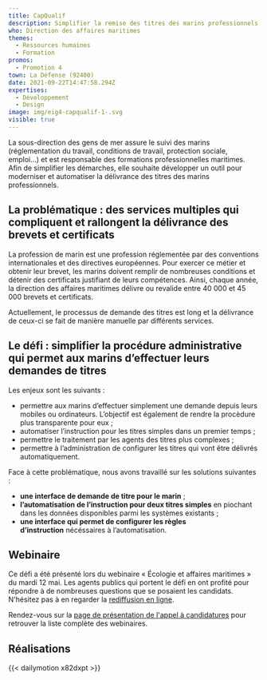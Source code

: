 ```yaml
---
title: CapQualif
description: Simplifier la remise des titres des marins professionnels
who: Direction des affaires maritimes
themes:
  - Ressources humaines
  - Formation
promos:
  - Promotion 4
town: La Défense (92400)
date: 2021-09-22T14:47:58.294Z
expertises:
  - Développement
  - Design
image: img/eig4-capqualif-1-.svg
visible: true
---
```

La sous-direction des gens de mer assure le suivi des marins (réglementation du travail, conditions de travail, protection sociale, emploi…) et est responsable des formations professionnelles maritimes. Afin de simplifier les démarches, elle souhaite développer un outil pour moderniser et automatiser la délivrance des titres des marins professionnels.

## La problématique : des services multiples qui compliquent et rallongent la délivrance des brevets et certificats

La profession de marin est une profession réglementée par des conventions internationales et des directives européennes. Pour exercer ce métier et obtenir leur brevet, les marins doivent remplir de nombreuses conditions et détenir des certificats justifiant de leurs compétences. Ainsi, chaque année, la direction des affaires maritimes délivre ou revalide entre 40 000 et 45 000 brevets et certificats.

Actuellement, le processus de demande des titres est long et la délivrance de ceux-ci se fait de manière manuelle par différents services.

## Le défi : simplifier la procédure administrative qui permet aux marins d’effectuer leurs demandes de titres

Les enjeux sont les suivants :

* permettre aux marins d’effectuer simplement une demande depuis leurs mobiles ou ordinateurs. L’objectif est également de rendre la procèdure plus transparente pour eux ;
* automatiser l’instruction pour les titres simples dans un premier temps ;
* permettre le traitement par les agents des titres plus complexes ;
* permettre à l’administration de configurer les titres qui vont être délivrés automatiquement.

Face à cette problématique, nous avons travaillé sur les solutions suivantes :

* **une interface de demande de titre pour le marin** ;
* **l’automatisation de l’instruction pour deux titres simples** en piochant dans les données disponibles parmi les systèmes existants ;
* **une interface qui permet de configurer les règles d’instruction** nécéssaires à l’automatisation.

## Webinaire

Ce défi a été présenté lors du webinaire « Écologie et affaires maritimes » du mardi 12 mai. Les agents publics qui portent le défi en ont profité pour répondre à de nombreuses questions que se posaient les candidats. N'hésitez pas à en regarder la [rediffusion en ligne](https://app.livestorm.co/demarches-simplifiees/webinaire-eig-1 "Rediffusion du webinaire").

Rendez-vous sur la [page de présentation de l'appel à candidatures](https://damp-basin-47015.herokuapp.com/candidature-eig.html "Présentation de l'appel à candidatures") pour retrouver la liste complète des webinaires.

## Réalisations

{{< dailymotion x82dxpt >}}